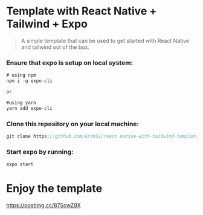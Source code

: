 # Template with React Native + Tailwind + Expo

> A simple template that can be used to get started with React Native and tailwind out of the box.

### Ensure that expo is setup on local system:
```jsx
# using npm
npm i -g expo-cli

or

#using yarn
yarn add expo-cli
```

### Clone this repository on your local machine:
```jsx
git clone https://github.com/ArshS1/react-native-with-tailwind-template.git [your-app-name]
```

### Start expo by running: 
```jsx
expo start
```

# Enjoy the template

https://postimg.cc/87ScwZ8X


